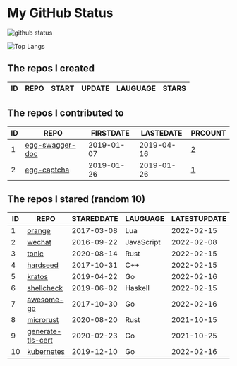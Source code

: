 # My GitHub Status

<img src="https://github-readme-stats-1.yihong0618.vercel.app/api?username=jc-lathander&show_icons=true&&&hide_title=true&count_private=true" alt="github status" />

![Top Langs](https://github-readme-stats-1.yihong0618.vercel.app/api/top-langs/?username=jc-lathander&layout=compact)

<!--START_SECTION:my_github-->
## The repos I created
| ID | REPO | START | UPDATE | LAUGUAGE | STARS |
|----|------|-------|--------|----------|-------|

## The repos I contributed to
| ID |                                REPO                                | FIRSTDATE  | LASTEDATE  |                                          PRCOUNT                                           |
|----|--------------------------------------------------------------------|------------|------------|--------------------------------------------------------------------------------------------|
|  1 | [egg-swagger-doc](https://github.com/Yanshijie-EL/egg-swagger-doc) | 2019-01-07 | 2019-04-16 | [2](https://github.com/Yanshijie-EL/egg-swagger-doc/pulls?q=is%3Apr+author%3Ajc-lathander) |
|  2 | [egg-captcha](https://github.com/Raoul1996/egg-captcha)            | 2019-01-26 | 2019-01-26 | [1](https://github.com/Raoul1996/egg-captcha/pulls?q=is%3Apr+author%3Ajc-lathander)        |

## The repos I stared (random 10)
| ID |                              REPO                              | STAREDDATE |  LAUGUAGE  | LATESTUPDATE |
|----|----------------------------------------------------------------|------------|------------|--------------|
|  1 | [orange](https://github.com/orlabs/orange)                     | 2017-03-08 | Lua        | 2022-02-15   |
|  2 | [wechat](https://github.com/node-webot/wechat)                 | 2016-09-22 | JavaScript | 2022-02-08   |
|  3 | [tonic](https://github.com/hyperium/tonic)                     | 2020-08-14 | Rust       | 2022-02-15   |
|  4 | [hardseed](https://github.com/yangyangwithgnu/hardseed)        | 2017-10-31 | C++        | 2022-02-15   |
|  5 | [kratos](https://github.com/go-kratos/kratos)                  | 2019-04-22 | Go         | 2022-02-16   |
|  6 | [shellcheck](https://github.com/koalaman/shellcheck)           | 2019-06-02 | Haskell    | 2022-02-15   |
|  7 | [awesome-go](https://github.com/avelino/awesome-go)            | 2017-10-30 | Go         | 2022-02-16   |
|  8 | [microrust](https://github.com/droogmic/microrust)             | 2020-08-20 | Rust       | 2021-10-15   |
|  9 | [generate-tls-cert](https://github.com/Shyp/generate-tls-cert) | 2020-02-23 | Go         | 2021-10-25   |
| 10 | [kubernetes](https://github.com/kubernetes/kubernetes)         | 2019-12-10 | Go         | 2022-02-16   |

<!--END_SECTION:my_github-->
